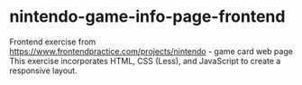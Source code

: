 # nintendo-game-info-page-frontend
Frontend exercise from https://www.frontendpractice.com/projects/nintendo - game card web page
This exercise incorporates HTML, CSS (Less), and JavaScript to create a responsive layout. 
